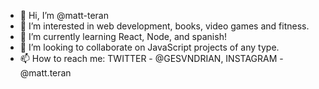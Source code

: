 - 👋 Hi, I’m @matt-teran
- 👀 I’m interested in web development, books, video games and fitness.
- 🌱 I’m currently learning React, Node, and spanish!
- 💞️ I’m looking to collaborate on JavaScript projects of any type.
- 📫 How to reach me: TWITTER - @GESVNDRIAN, INSTAGRAM - @matt.teran

<!---
matt-teran/matt-teran is a ✨ special ✨ repository because its `README.md` (this file) appears on your GitHub profile.
You can click the Preview link to take a look at your changes.
--->
